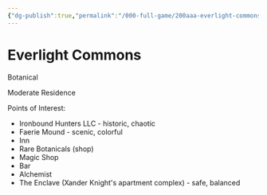 ```yaml
---
{"dg-publish":true,"permalink":"/000-full-game/200aaa-everlight-commons/"}
---
```


# Everlight Commons
Botanical

Moderate Residence

Points of Interest:
* Ironbound Hunters LLC - historic, chaotic
* Faerie Mound - scenic, colorful 
* Inn 
* Rare Botanicals (shop) 
* Magic Shop 
* Bar 
* Alchemist 
* The Enclave (Xander Knight's apartment complex) - safe, balanced 